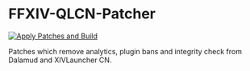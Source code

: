 # FFXIV-QLCN-Patcher

[![Apply Patches and Build](https://github.com/HirotaZX/FFXIV-QLCN-Patcher/actions/workflows/apply-patches-and-build.yml/badge.svg)](https://nightly.link/HirotaZX/FFXIV-QLCN-Patcher/workflows/apply-patches-and-build/main/patched-artifact)

Patches which remove analytics, plugin bans and integrity check from Dalamud and XIVLauncher CN.